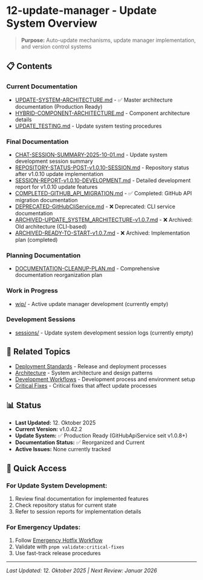 # 12-update-manager - Update System Overview

> **Purpose:** Auto-update mechanisms, update manager implementation, and version control systems

## 📋 **Contents**

### **Current Documentation**
- [UPDATE-SYSTEM-ARCHITECTURE.md](UPDATE-SYSTEM-ARCHITECTURE.md) - ✅ Master architecture documentation (Production Ready)
- [HYBRID-COMPONENT-ARCHITECTURE.md](HYBRID-COMPONENT-ARCHITECTURE.md) - Component architecture details
- [UPDATE_TESTING.md](UPDATE_TESTING.md) - Update system testing procedures

### **Final Documentation**
- [CHAT-SESSION-SUMMARY-2025-10-01.md](final/CHAT-SESSION-SUMMARY-2025-10-01.md) - Update system development session summary
- [REPOSITORY-STATUS-POST-v1.0.10-SESSION.md](final/REPOSITORY-STATUS-POST-v1.0.10-SESSION.md) - Repository status after v1.0.10 update implementation
- [SESSION-REPORT-v1.0.10-DEVELOPMENT.md](final/SESSION-REPORT-v1.0.10-DEVELOPMENT.md) - Detailed development report for v1.0.10 update features
- [COMPLETED-GITHUB_API_MIGRATION.md](final/COMPLETED-GITHUB_API_MIGRATION.md) - ✅ Completed: GitHub API migration documentation
- [DEPRECATED-GitHubCliService.md](final/DEPRECATED-GitHubCliService.md) - ❌ Deprecated: CLI service documentation
- [ARCHIVED-UPDATE_SYSTEM_ARCHITECTURE-v1.0.7.md](final/ARCHIVED-UPDATE_SYSTEM_ARCHITECTURE-v1.0.7.md) - ❌ Archived: Old architecture (CLI-based)
- [ARCHIVED-READY-TO-START-v1.0.7.md](final/ARCHIVED-READY-TO-START-v1.0.7.md) - ❌ Archived: Implementation plan (completed)

### **Planning Documentation**  
- [DOCUMENTATION-CLEANUP-PLAN.md](plan/DOCUMENTATION-CLEANUP-PLAN.md) - Comprehensive documentation reorganization plan

### **Work in Progress**
- [wip/](wip/) - Active update manager development (currently empty)

### **Development Sessions**
- [sessions/](sessions/) - Update system development session logs (currently empty)

## 🔗 **Related Topics**

- [Deployment Standards](../11-deployment/) - Release and deployment processes
- [Architecture](../02-architecture/) - System architecture and design patterns
- [Development Workflows](../03-development/) - Development process and environment setup
- [Critical Fixes](../00-meta/critical-fixes/) - Critical fixes that affect update processes

## 📊 **Status**

- **Last Updated:** 12. Oktober 2025
- **Current Version:** v1.0.42.2
- **Update System:** ✅ Production Ready (GitHubApiService seit v1.0.8+)
- **Documentation Status:** ✅ Reorganized and Current
- **Active Issues:** None currently tracked

## 🎯 **Quick Access**

### **For Update System Development:**
1. Review final documentation for implemented features
2. Check repository status for current state
3. Refer to session reports for implementation details

### **For Emergency Updates:**
1. Follow [Emergency Hotfix Workflow](../01-standards/WORKFLOWS.md#emergency-hotfix-workflow)
2. Validate with `pnpm validate:critical-fixes`
3. Use fast-track release procedures

---

*Last Updated: 12. Oktober 2025 | Next Review: Januar 2026*
